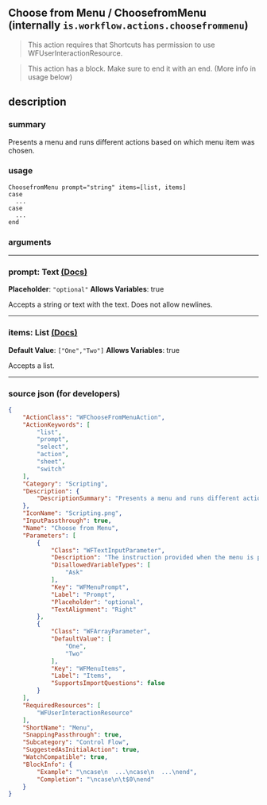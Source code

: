 
## Choose from Menu / ChoosefromMenu (internally `is.workflow.actions.choosefrommenu`)

> This action requires that Shortcuts has permission to use WFUserInteractionResource.

> This action has a block. Make sure to end it with an end. (More info in usage below)


## description

### summary

Presents a menu and runs different actions based on which menu item was chosen.


### usage
```
ChoosefromMenu prompt="string" items=[list, items]
case
  ...
case
  ...
end
```

### arguments

---

### prompt: Text [(Docs)](https://pfgithub.github.io/shortcutslang/gettingstarted#text-field)
**Placeholder**: `"optional"`
**Allows Variables**: true



Accepts a string 
or text
with the text. Does not allow newlines.

---

### items: List [(Docs)](https://pfgithub.github.io/shortcutslang/gettingstarted#list-field)
**Default Value**: ```
		["One","Two"]
		```
**Allows Variables**: true



Accepts a list.

---

### source json (for developers)

```json
{
	"ActionClass": "WFChooseFromMenuAction",
	"ActionKeywords": [
		"list",
		"prompt",
		"select",
		"action",
		"sheet",
		"switch"
	],
	"Category": "Scripting",
	"Description": {
		"DescriptionSummary": "Presents a menu and runs different actions based on which menu item was chosen."
	},
	"IconName": "Scripting.png",
	"InputPassthrough": true,
	"Name": "Choose from Menu",
	"Parameters": [
		{
			"Class": "WFTextInputParameter",
			"Description": "The instruction provided when the menu is presented.",
			"DisallowedVariableTypes": [
				"Ask"
			],
			"Key": "WFMenuPrompt",
			"Label": "Prompt",
			"Placeholder": "optional",
			"TextAlignment": "Right"
		},
		{
			"Class": "WFArrayParameter",
			"DefaultValue": [
				"One",
				"Two"
			],
			"Key": "WFMenuItems",
			"Label": "Items",
			"SupportsImportQuestions": false
		}
	],
	"RequiredResources": [
		"WFUserInteractionResource"
	],
	"ShortName": "Menu",
	"SnappingPassthrough": true,
	"Subcategory": "Control Flow",
	"SuggestedAsInitialAction": true,
	"WatchCompatible": true,
	"BlockInfo": {
		"Example": "\ncase\n  ...\ncase\n  ...\nend",
		"Completion": "\ncase\n\t$0\nend"
	}
}
```
